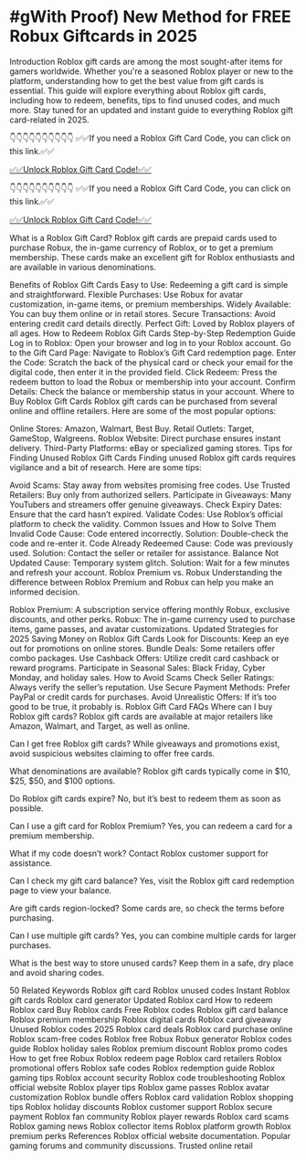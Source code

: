 # #gWith Proof) New Method for FREE Robux Giftcards in 2025

Introduction Roblox gift cards are among the most sought-after items for gamers worldwide. Whether you're a seasoned Roblox player or new to the platform, understanding how to get the best value from gift cards is essential. This guide will explore everything about Roblox gift cards, including how to redeem, benefits, tips to find unused codes, and much more. Stay tuned for an updated and instant guide to everything Roblox gift card-related in 2025.

👇👇👇👇👇👇👇👇👇👇 ✅✅If you need a Roblox Gift Card Code, you can click on this link.✅✅

[✅✅Unlock Roblox Gift Card Code!✅✅](https://appbitly.com/juAHj)

👇👇👇👇👇👇👇👇👇👇 ✅✅If you need a Roblox Gift Card Code, you can click on this link.✅✅

[✅✅Unlock Roblox Gift Card Code!✅✅](https://appbitly.com/juAHj)

What is a Roblox Gift Card? Roblox gift cards are prepaid cards used to purchase Robux, the in-game currency of Roblox, or to get a premium membership. These cards make an excellent gift for Roblox enthusiasts and are available in various denominations.

Benefits of Roblox Gift Cards Easy to Use: Redeeming a gift card is simple and straightforward. Flexible Purchases: Use Robux for avatar customization, in-game items, or premium memberships. Widely Available: You can buy them online or in retail stores. Secure Transactions: Avoid entering credit card details directly. Perfect Gift: Loved by Roblox players of all ages. How to Redeem Roblox Gift Cards Step-by-Step Redemption Guide Log in to Roblox: Open your browser and log in to your Roblox account. Go to the Gift Card Page: Navigate to Roblox’s Gift Card redemption page. Enter the Code: Scratch the back of the physical card or check your email for the digital code, then enter it in the provided field. Click Redeem: Press the redeem button to load the Robux or membership into your account. Confirm Details: Check the balance or membership status in your account. Where to Buy Roblox Gift Cards Roblox gift cards can be purchased from several online and offline retailers. Here are some of the most popular options:

Online Stores: Amazon, Walmart, Best Buy. Retail Outlets: Target, GameStop, Walgreens. Roblox Website: Direct purchase ensures instant delivery. Third-Party Platforms: eBay or specialized gaming stores. Tips for Finding Unused Roblox Gift Cards Finding unused Roblox gift cards requires vigilance and a bit of research. Here are some tips:

Avoid Scams: Stay away from websites promising free codes. Use Trusted Retailers: Buy only from authorized sellers. Participate in Giveaways: Many YouTubers and streamers offer genuine giveaways. Check Expiry Dates: Ensure that the card hasn’t expired. Validate Codes: Use Roblox’s official platform to check the validity. Common Issues and How to Solve Them Invalid Code Cause: Code entered incorrectly. Solution: Double-check the code and re-enter it. Code Already Redeemed Cause: Code was previously used. Solution: Contact the seller or retailer for assistance. Balance Not Updated Cause: Temporary system glitch. Solution: Wait for a few minutes and refresh your account. Roblox Premium vs. Robux Understanding the difference between Roblox Premium and Robux can help you make an informed decision.

Roblox Premium: A subscription service offering monthly Robux, exclusive discounts, and other perks. Robux: The in-game currency used to purchase items, game passes, and avatar customizations. Updated Strategies for 2025 Saving Money on Roblox Gift Cards Look for Discounts: Keep an eye out for promotions on online stores. Bundle Deals: Some retailers offer combo packages. Use Cashback Offers: Utilize credit card cashback or reward programs. Participate in Seasonal Sales: Black Friday, Cyber Monday, and holiday sales. How to Avoid Scams Check Seller Ratings: Always verify the seller’s reputation. Use Secure Payment Methods: Prefer PayPal or credit cards for purchases. Avoid Unrealistic Offers: If it’s too good to be true, it probably is. Roblox Gift Card FAQs Where can I buy Roblox gift cards? Roblox gift cards are available at major retailers like Amazon, Walmart, and Target, as well as online.

Can I get free Roblox gift cards? While giveaways and promotions exist, avoid suspicious websites claiming to offer free cards.

What denominations are available? Roblox gift cards typically come in $10, $25, $50, and $100 options.

Do Roblox gift cards expire? No, but it’s best to redeem them as soon as possible.

Can I use a gift card for Roblox Premium? Yes, you can redeem a card for a premium membership.

What if my code doesn’t work? Contact Roblox customer support for assistance.

Can I check my gift card balance? Yes, visit the Roblox gift card redemption page to view your balance.

Are gift cards region-locked? Some cards are, so check the terms before purchasing.

Can I use multiple gift cards? Yes, you can combine multiple cards for larger purchases.

What is the best way to store unused cards? Keep them in a safe, dry place and avoid sharing codes.

50 Related Keywords Roblox gift card Roblox unused codes Instant Roblox gift cards Roblox card generator Updated Roblox card How to redeem Roblox card Buy Roblox cards Free Roblox codes Roblox gift card balance Roblox premium membership Roblox digital cards Roblox card giveaway Unused Roblox codes 2025 Roblox card deals Roblox card purchase online Roblox scam-free codes Roblox free Robux Robux generator Roblox codes guide Roblox holiday sales Roblox premium discount Roblox promo codes How to get free Robux Roblox redeem page Roblox card retailers Roblox promotional offers Roblox safe codes Roblox redemption guide Roblox gaming tips Roblox account security Roblox code troubleshooting Roblox official website Roblox player tips Roblox game passes Roblox avatar customization Roblox bundle offers Roblox card validation Roblox shopping tips Roblox holiday discounts Roblox customer support Roblox secure payment Roblox fan community Roblox player rewards Roblox card scams Roblox gaming news Roblox collector items Roblox platform growth Roblox premium perks References Roblox official website documentation. Popular gaming forums and community discussions. Trusted online retail
